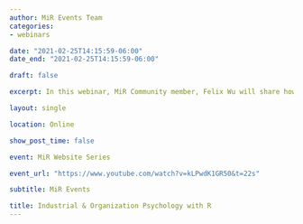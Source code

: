 ```yaml
---
author: MiR Events Team
categories:
- webinars

date: "2021-02-25T14:15:59-06:00"
date_end: "2021-02-25T14:15:59-06:00"

draft: false

excerpt: In this webinar, MiR Community member, Felix Wu will share how he and lab mates Evan Mulfinger, and Leo Alexander III use R as Industrial Organizational Psychologists. They will highlight an R Shiny app for adverse impact analysis and a study focusing on the impact of the Americans with Disabilities Act

layout: single

location: Online

show_post_time: false

event: MiR Website Series

event_url: "https://www.youtube.com/watch?v=kLPwdK1GR50&t=22s"

subtitle: MiR Events

title: Industrial & Organization Psychology with R
---
```


